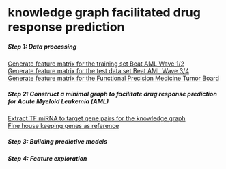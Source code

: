 # knowledge graph facilitated drug response prediction




##### Step 1: Data processing
[Generate feature matrix for the training set Beat AML Wave 1/2](./notebooks/Step0_Generate_feature_matrix_beatAML_wave12.ipynb) <br>
[Generate feature matrix for the test data set Beat AML Wave 3/4](./notebooks/Step0_Generate_feature_matrix_beatAML_wave1_4.ipynb)<br>
[Generate feature matrix for the Functional Precision Medicine Tumor Board](./notebooks/Step0_Generate_feature_matrix_Finland.ipynb)<br>


##### Step 2: Construct a minimal graph to facilitate drug response prediction for Acute Myeloid Leukemia (AML)
[Extract TF miRNA to target gene pairs for the knowledge graph](./notebooks/Step1_Extract_TF_miRNA_to_targetGene_pairs.ipynb) <br>
[Fine house keeping genes as reference](./notebooks/Step2_Housekeeping_gene_selection_basedon_Variance_analysis.ipynb)

##### Step 3: Building predictive models


##### Step 4: Feature exploration